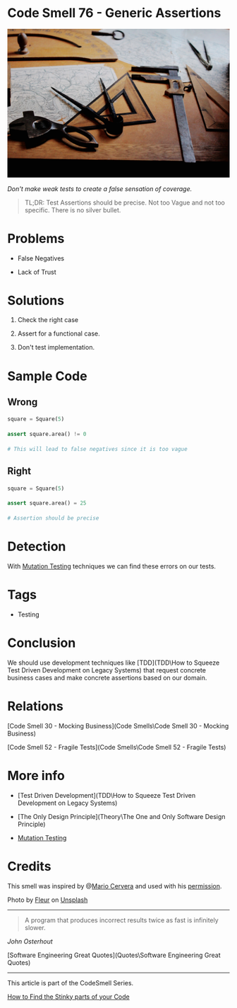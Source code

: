 # Code Smell 76 - Generic Assertions

![Code Smell 76 - Generic Assertions](fleur-dQf7RZhMOJU-unsplash.jpg)

*Don't make weak tests to create a false sensation of coverage.*

> TL;DR: Test Assertions should be precise. Not too Vague and not too specific. There is no silver bullet.

# Problems

- False Negatives

- Lack of Trust

# Solutions

1. Check the right case

2. Assert for a functional case.

3. Don't test implementation.

# Sample Code

## Wrong

[Gist Url]: # (https://gist.github.com/mcsee/6712052beddeaac0d959785726fa82ca)
```python
square = Square(5)

assert square.area() != 0

# This will lead to false negatives since it is too vague
```

## Right

[Gist Url]: # (https://gist.github.com/mcsee/d9f05a81f7689e86c353ccd6a29e8306)
```python
square = Square(5)

assert square.area() = 25

# Assertion should be precise
```

# Detection

With [Mutation Testing](https://en.wikipedia.org/wiki/Mutation_testing) techniques we can find these errors on our tests.

# Tags

- Testing

# Conclusion

We should use development techniques like [TDD](TDD\How to Squeeze Test Driven Development on Legacy Systems) that request concrete business cases and make concrete assertions based on our domain.

# Relations

[Code Smell 30 - Mocking Business](Code Smells\Code Smell 30 - Mocking Business)

[Code Smell 52 - Fragile Tests](Code Smells\Code Smell 52 - Fragile Tests)

# More info

- [Test Driven Development](TDD\How to Squeeze Test Driven Development on Legacy Systems)

- [The Only Design Principle](Theory\The One and Only Software Design Principle)

- [Mutation Testing](https://en.wikipedia.org/wiki/Mutation_testing)

# Credits

This smell was inspired by @[Mario Cervera](@macerub) and used with his [permission](https://twitter.com/macerub/status/1401209540436283397).

Photo by [Fleur](https://unsplash.com/@yer_a_wizard) on [Unsplash](https://unsplash.com/s/photos/measure)
  

* * *

> A program that produces incorrect results twice as fast is infinitely slower. 

_John Osterhout_
 
[Software Engineering Great Quotes](Quotes\Software Engineering Great Quotes)

* * *

This article is part of the CodeSmell Series.

[How to Find the Stinky parts of your Code]()